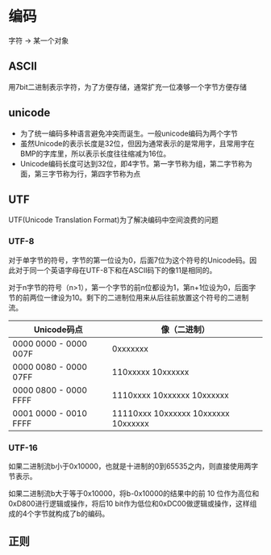 # 编码

字符 -> 某一个对象


## ASCII

用7bit二进制表示字符，为了方便存储，通常扩充一位凑够一个字节方便存储

## unicode

- 为了统一编码多种语言避免冲突而诞生。一般unicode编码为两个字节
- 虽然Unicode的表示长度是32位，但因为通常表示的是常用字，且常用字在BMP的字库里，所以表示长度往往缩减为16位。
- Unicode编码长度可达到32位，即4字节。第一字节称为组，第二字节称为面，第三字节称为行，第四字节称为点

## UTF

UTF(Unicode Translation Format)为了解决编码中空间浪费的问题

### UTF-8

对于单字节的符号，字节的第一位设为0，后面7位为这个符号的Unicode码。因此对于同一个英语字母在UTF-8下和在ASCII码下的像11是相同的。

对于n字节的符号（n>1），第一个字节的前n位都设为1，第n+1位设为0，后面字节的前两位一律设为10。剩下的二进制位用来从后往前放置这个符号的二进制流。


| Unicode码点 | 像（二进制） |
| --- | --- |
| 0000 0000 - 0000 007F | 0xxxxxxx |
| 0000 0080 - 0000 07FF | 110xxxxx 10xxxxxx |
| 0000 0800 - 0000 FFFF | 1110xxxx 10xxxxxx 10xxxxxx |
| 0001 0000 - 0010 FFFF | 11110xxx 10xxxxxx 10xxxxxx 10xxxxxx |

### UTF-16

如果二进制流b小于0x10000，也就是十进制的0到65535之内，则直接使用两字节表示。

如果二进制流b大于等于0x10000，将b-0x10000的结果中的前 10 位作为高位和0xD800进行逻辑或操作，将后10 bit作为低位和0xDC00做逻辑或操作，这样组成的4个字节就构成了b的编码。


## 正则





[](https://blog.csdn.net/gqqnb/article/details/6266542)